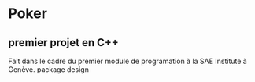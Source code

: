 # Poker
## premier projet en C++
Fait dans le cadre du premier module de programation à la SAE Institute à Genève.
package design
